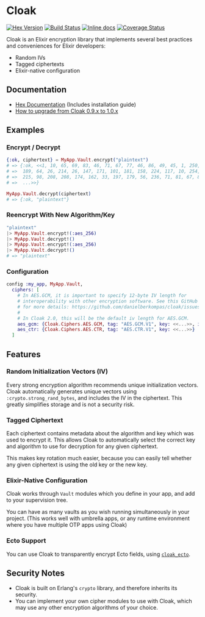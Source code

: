 Cloak
======

[![Hex Version](http://img.shields.io/hexpm/v/cloak.svg)](https://hex.pm/packages/cloak)
[![Build Status](https://danielberkompas.semaphoreci.com/badges/cloak/branches/master.svg?style=shields)](https://danielberkompas.semaphoreci.com/projects/cloak)
[![Inline docs](http://inch-ci.org/github/danielberkompas/cloak.svg?branch=master)](http://inch-ci.org/github/danielberkompas/cloak)
[![Coverage Status](https://coveralls.io/repos/github/danielberkompas/cloak/badge.svg?branch=migrate)](https://coveralls.io/github/danielberkompas/cloak?branch=migrate)

Cloak is an Elixir encryption library that implements several best practices
and conveniences for Elixir developers:

- Random IVs
- Tagged ciphertexts
- Elixir-native configuration

## Documentation

- [Hex Documentation](https://hexdocs.pm/cloak) (Includes installation guide)
- [How to upgrade from Cloak 0.9.x to 1.0.x](https://hexdocs.pm/cloak/0-9-x_to_1-0-x.html)

## Examples

### Encrypt / Decrypt

```elixir
{:ok, ciphertext} = MyApp.Vault.encrypt("plaintext")
# => {:ok, <<1, 10, 65, 69, 83, 46, 71, 67, 77, 46, 86, 49, 45, 1, 250, 221,
# =>  189, 64, 26, 214, 26, 147, 171, 101, 181, 158, 224, 117, 10, 254, 140, 207, 
# =>  215, 98, 208, 208, 174, 162, 33, 197, 179, 56, 236, 71, 81, 67, 85, 229, 
# =>  ...>>}

MyApp.Vault.decrypt(ciphertext)
# => {:ok, "plaintext"}
```

### Reencrypt With New Algorithm/Key

```elixir
"plaintext"
|> MyApp.Vault.encrypt!(:aes_256)
|> MyApp.Vault.decrypt!()
|> MyApp.Vault.encrypt!(:aes_256)
|> MyApp.Vault.decrypt!()
# => "plaintext"
```

### Configuration

```elixir
config :my_app, MyApp.Vault,
  ciphers: [
    # In AES.GCM, it is important to specify 12-byte IV length for
    # interoperability with other encryption software. See this GitHub issue
    # for more details: https://github.com/danielberkompas/cloak/issues/93
    # 
    # In Cloak 2.0, this will be the default iv length for AES.GCM.
    aes_gcm: {Cloak.Ciphers.AES.GCM, tag: "AES.GCM.V1", key: <<...>>, iv_length: 12},
    aes_ctr: {Cloak.Ciphers.AES.CTR, tag: "AES.CTR.V1", key: <<...>>}
  ]
```

## Features

### Random Initialization Vectors (IV)

Every strong encryption algorithm recommends unique initialization vectors.
Cloak automatically generates unique vectors using
`:crypto.strong_rand_bytes`, and includes the IV in the ciphertext.
This greatly simplifies storage and is not a security risk.

### Tagged Ciphertext

Each ciphertext contains metadata about the algorithm and key which was used
to encrypt it. This allows Cloak to automatically select the correct key and
algorithm to use for decryption for any given ciphertext.

This makes key rotation much easier, because you can easily tell whether any
given ciphertext is using the old key or the new key.

### Elixir-Native Configuration

Cloak works through `Vault` modules which you define in your app, and add
to your supervision tree.

You can have as many vaults as you wish running simultaneously in your
project. (This works well with umbrella apps, or any runtime environment
where you have multiple OTP apps using Cloak)

### Ecto Support

You can use Cloak to transparently encrypt Ecto fields, using
[`cloak_ecto`](https://hex.pm/packages/cloak_ecto).

## Security Notes

- Cloak is built on Erlang's `crypto` library, and therefore inherits its security.
- You can implement your own cipher modules to use with Cloak, which may use any other encryption algorithms of your choice.